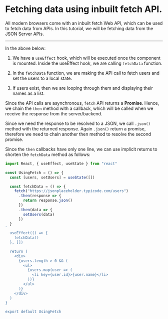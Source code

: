 # Fetching data using inbuilt fetch API.
All modern browsers come with an inbuilt fetch Web API, which can be used to fetch data from APIs. In this tutorial, we will be fetching data from the JSON Server APIs.

***
In the above below:

1. We have a ```useEffect``` hook, which will be executed once the component is mounted. Inside the useEffect hook, we are calling ```fetchData``` function.

2. In the ```fetchData``` function, we are making the API call to fetch users and set the users to a local state.

3. If users exist, then we are looping through them and displaying their names as a list.


Since the API calls are asynchronous, ```fetch``` API returns a **Promise**. Hence, we chain the ```then``` method with a callback, which will be called when we receive the response from the server/backend.

Since we need the response to be resolved to a JSON, we call ```.json()``` method with the returned response. Again ```.json()``` return a promise, therefore we need to chain another then method to resolve the second promise.

Since the ```then``` callbacks have only one line, we can use implicit returns to shorten the ```fetchData``` method as follows:

```jsx
import React, { useEffect, useState } from "react"

const UsingFetch = () => {
  const [users, setUsers] = useState([])

  const fetchData = () => {
    fetch("https://jsonplaceholder.typicode.com/users")
      .then(response => {
        return response.json()
      })
      .then(data => {
        setUsers(data)
      })
  }
`
  useEffect(() => {
    fetchData()
  }, [])

  return (
    <div>
      {users.length > 0 && (
        <ul>
          {users.map(user => (
            <li key={user.id}>{user.name}</li>
          ))}
        </ul>
      )}
    </div>
  )
}

export default UsingFetch
```
